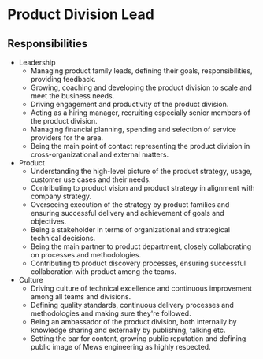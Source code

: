 # Product Division Lead

## Responsibilities

- Leadership
  - Managing product family leads, defining their goals, responsibilities, providing feedback.
  - Growing, coaching and developing the product division to scale and meet the business needs.
  - Driving engagement and productivity of the product division.
  - Acting as a hiring manager, recruiting especially senior members of the product division.
  - Managing financial planning, spending and selection of service providers for the area.
  - Being the main point of contact representing the product division in cross-organizational and external matters.
- Product
  - Understanding the high-level picture of the product strategy, usage, customer use cases and their needs.
  - Contributing to product vision and product strategy in alignment with company strategy.
  - Overseeing execution of the strategy by product families and ensuring successful delivery and achievement of goals and objectives.
  - Being a stakeholder in terms of organizational and strategical technical decisions.
  - Being the main partner to product department, closely collaborating on processes and methodologies.
  - Contributing to product discovery processes, ensuring successful collaboration with product among the teams.
- Culture
  - Driving culture of technical excellence and continuous improvement among all teams and divisions.
  - Defining quality standards, continuous delivery processes and methodologies and making sure they're followed.
  - Being an ambassador of the product division, both internally by knowledge sharing and externally by publishing, talking etc.
  - Setting the bar for content, growing public reputation and defining public image of Mews engineering as highly respected.
